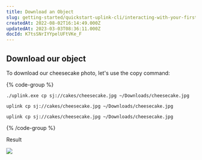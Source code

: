 ```yaml
---
title: Download an Object
slug: getting-started/quickstart-uplink-cli/interacting-with-your-first-object/download-an-object
createdAt: 2022-08-02T16:14:49.000Z
updatedAt: 2023-03-03T08:36:11.000Z
docId: K7tsSNrIYYpelUFtVKe_F
---
```


## Download our object

To download our cheesecake photo, let's use the copy command:

{% code-group %}
```windows
./uplink.exe cp sj://cakes/cheesecake.jpg ~/Downloads/cheesecake.jpg
```

```macos
uplink cp sj://cakes/cheesecake.jpg ~/Downloads/cheesecake.jpg
```

```linux
uplink cp sj://cakes/cheesecake.jpg ~/Downloads/cheesecake.jpg
```
{% /code-group %}

Result

![](https://archbee-image-uploads.s3.amazonaws.com/kv3plx2xmXcUGcVl4Lttj/w2PAkMtn5GYCDJAt30cmP_downloadobject.png)

